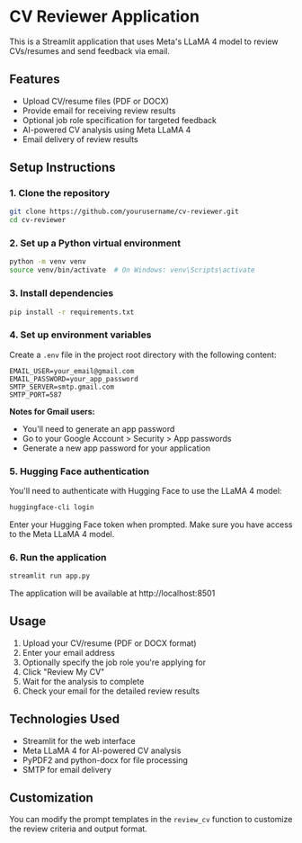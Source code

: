 # CV Reviewer Application

This is a Streamlit application that uses Meta's LLaMA 4 model to review CVs/resumes and send feedback via email.

## Features

- Upload CV/resume files (PDF or DOCX)
- Provide email for receiving review results
- Optional job role specification for targeted feedback
- AI-powered CV analysis using Meta LLaMA 4
- Email delivery of review results

## Setup Instructions

### 1. Clone the repository

```bash
git clone https://github.com/yourusername/cv-reviewer.git
cd cv-reviewer
```

### 2. Set up a Python virtual environment

```bash
python -m venv venv
source venv/bin/activate  # On Windows: venv\Scripts\activate
```

### 3. Install dependencies

```bash
pip install -r requirements.txt
```

### 4. Set up environment variables

Create a `.env` file in the project root directory with the following content:

```
EMAIL_USER=your_email@gmail.com
EMAIL_PASSWORD=your_app_password
SMTP_SERVER=smtp.gmail.com
SMTP_PORT=587
```

**Notes for Gmail users:**
- You'll need to generate an app password
- Go to your Google Account > Security > App passwords
- Generate a new app password for your application

### 5. Hugging Face authentication

You'll need to authenticate with Hugging Face to use the LLaMA 4 model:

```bash
huggingface-cli login
```

Enter your Hugging Face token when prompted. Make sure you have access to the Meta LLaMA 4 model.

### 6. Run the application

```bash
streamlit run app.py
```

The application will be available at http://localhost:8501

## Usage

1. Upload your CV/resume (PDF or DOCX format)
2. Enter your email address
3. Optionally specify the job role you're applying for
4. Click "Review My CV"
5. Wait for the analysis to complete
6. Check your email for the detailed review results

## Technologies Used

- Streamlit for the web interface
- Meta LLaMA 4 for AI-powered CV analysis
- PyPDF2 and python-docx for file processing
- SMTP for email delivery

## Customization

You can modify the prompt templates in the `review_cv` function to customize the review criteria and output format.